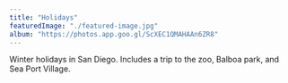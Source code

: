 ```yaml
---
title: "Holidays"
featuredImage: "./featured-image.jpg"
album: "https://photos.app.goo.gl/ScXEC1QMAHAAn6ZR8"
---
```

Winter holidays in San Diego. Includes a trip to the zoo, Balboa park, and Sea Port Village.
